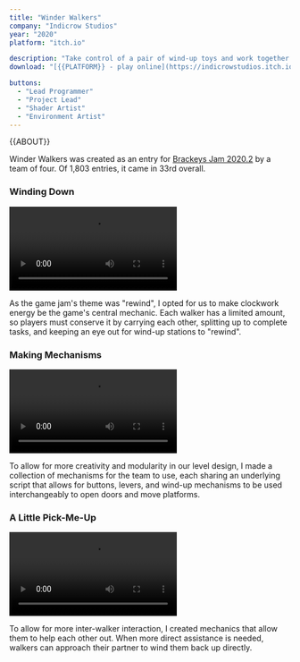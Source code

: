 ```yaml
---
title: "Winder Walkers"
company: "Indicrow Studios"
year: "2020"
platform: "itch.io"

description: "Take control of a pair of wind-up toys and work together to solve puzzles and reach the goal, but don't run out of clockwork energy!"
download: "[{{PLATFORM}} - play online](https://indicrowstudios.itch.io/winderwalkers)"

buttons:
  - "Lead Programmer"
  - "Project Lead"
  - "Shader Artist"
  - "Environment Artist"
---
```


{{ABOUT}}

Winder Walkers was created as an entry for [Brackeys Jam 2020.2](https://itch.io/jam/brackeys-4) by a team of four. Of 1,803 entries, it came in 33rd overall.

### Winding Down

![Winding Down](media/videos/Energy.webm)

As the game jam's theme was "rewind", I opted for us to make clockwork energy be the game's central mechanic. Each walker has a limited amount, so players must conserve it by carrying each other, splitting up to complete tasks, and keeping an eye out for wind-up stations to "rewind".

### Making Mechanisms

![Making Mechanisms](media/videos/Mechanisms.webm)

To allow for more creativity and modularity in our level design, I made a collection of mechanisms for the team to use, each sharing an underlying script that allows for buttons, levers, and wind-up mechanisms to be used interchangeably to open doors and move platforms.

### A Little Pick-Me-Up

![A Little Pick-Me-Up](media/videos/WindUpPickUp.webm)

To allow for more inter-walker interaction, I created mechanics that allow them to help each other out. When more direct assistance is needed, walkers can approach their partner to wind them back up directly.
